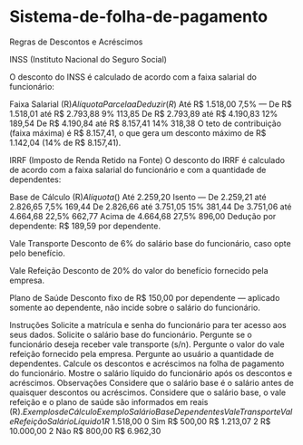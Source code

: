 # Sistema-de-folha-de-pagamento
Regras de Descontos e Acréscimos

INSS (Instituto Nacional do Seguro Social)

O desconto do INSS é calculado de acordo com a faixa salarial do funcionário:

Faixa Salarial (R$)	Alíquota	Parcela a Deduzir (R$)
Até R$ 1.518,00	7,5%	—
De R$ 1.518,01 até R$ 2.793,88	9%	113,85
De R$ 2.793,89 até R$ 4.190,83	12%	189,54
De R$ 4.190,84 até R$ 8.157,41	14%	318,38
O teto de contribuição (faixa máxima) é R$ 8.157,41, o que gera um desconto máximo de R$ 1.142,04 (14% de R$ 8.157,41).

IRRF (Imposto de Renda Retido na Fonte)
O desconto do IRRF é calculado de acordo com a faixa salarial do funcionário e com a quantidade de dependentes:

Base de Cálculo (R$)	Alíquota (%)	Parcela a Deduzir (R$)
Até 2.259,20	Isento	—
De 2.259,21 até 2.826,65	7,5%	169,44
De 2.826,66 até 3.751,05	15%	381,44
De 3.751,06 até 4.664,68	22,5%	662,77
Acima de 4.664,68	27,5%	896,00
Dedução por dependente: R$ 189,59 por dependente.

Vale Transporte
Desconto de 6% do salário base do funcionário, caso opte pelo benefício.

Vale Refeição
Desconto de 20% do valor do benefício fornecido pela empresa.

Plano de Saúde
Desconto fixo de R$ 150,00 por dependente — aplicado somente ao dependente, não incide sobre o salário do funcionário.

Instruções
Solicite a matrícula e senha do funcionário para ter acesso aos seus dados.
Solicite o salário base do funcionário.
Pergunte se o funcionário deseja receber vale transporte (s/n).
Pergunte o valor do vale refeição fornecido pela empresa.
Pergunte ao usuário a quantidade de dependentes.
Calcule os descontos e acréscimos na folha de pagamento do funcionário.
Mostre o salário líquido do funcionário após os descontos e acréscimos.
Observações
Considere que o salário base é o salário antes de quaisquer descontos ou acréscimos.
Considere que o salário base, o vale refeição e o plano de saúde são informados em reais (R$).
Exemplos de Cálculo
Exemplo	Salário Base	Dependentes	Vale Transporte	Vale Refeição	Salário Líquido
1	R$ 1.518,00	0	Sim	R$ 500,00	R$ 1.213,07
2	R$ 10.000,00	2	Não	R$ 800,00	R$ 6.962,30
